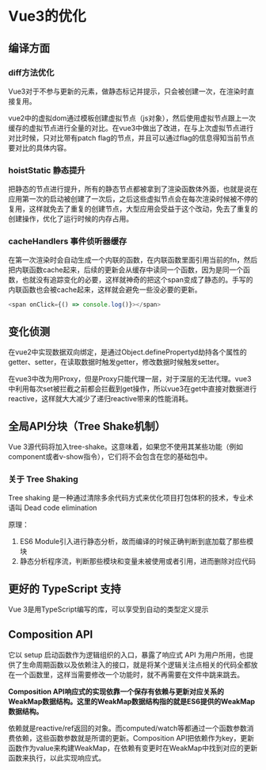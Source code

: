 # Vue3的优化

## 编译方面

### diff方法优化
Vue3对于不参与更新的元素，做静态标记并提示，只会被创建一次，在渲染时直接复用。

vue2中的虚拟dom通过模板创建虚拟节点（js对象），然后使用虚拟节点跟上一次缓存的虚拟节点进行全量的对比。在vue3中做出了改进，在与上次虚拟节点进行对比时候，只对比带有patch flag的节点，并且可以通过flag的信息得知当前节点要对比的具体内容。

### hoistStatic 静态提升
把静态的节点进行提升，所有的静态节点都被拿到了渲染函数体外面，也就是说在应用第一次的启动被创建了一次后，之后这些虚拟节点会在每次渲染时候被不停的复用，这样就免去了重复的创建节点，大型应用会受益于这个改动，免去了重复的创建操作，优化了运行时候的内存占用。

### cacheHandlers 事件侦听器缓存
在第一次渲染时会自动生成一个内联的函数，在内联函数里面引用当前的fn，然后把内联函数cache起来，后续的更新会从缓存中读同一个函数，因为是同一个函数，也就没有追踪变化的必要，这样就神奇的把这个span变成了静态的。手写的内联函数也会被cache起来，这样就会避免一些没必要的更新。
```js
<span onClick={() => console.log()}></span>
```

## 变化侦测
在vue2中实现数据双向绑定，是通过Object.definePropertyd劫持各个属性的getter、setter，在读取数据时触发getter，修改数据时候触发setter。

在vue3中改为用Proxy，但是Proxy只能代理一层，对于深层的无法代理。vue3中利用每次set被拦截之前都会拦截到get操作，所以vue3在get中直接对数据进行reactive，这样就大大减少了递归reactive带来的性能消耗。

## 全局API分块（Tree Shake机制）
Vue 3源代码将加入tree-shake。这意味着，如果您不使用其某些功能（例如component或者v-show指令），它们将不会包含在您的基础包中。

### 关于 Tree Shaking
Tree shaking 是一种通过清除多余代码方式来优化项目打包体积的技术，专业术语叫 Dead code elimination

原理：
1. ES6 Module引入进行静态分析，故而编译的时候正确判断到底加载了那些模块
2. 静态分析程序流，判断那些模块和变量未被使用或者引用，进而删除对应代码

## 更好的 TypeScript 支持
Vue 3是用TypeScript编写的库，可以享受到自动的类型定义提示

## Composition API
它以 setup 启动函数作为逻辑组织的入口，暴露了响应式 API 为用户所用，也提供了生命周期函数以及依赖注入的接口，就是将某个逻辑关注点相关的代码全都放在一个函数里，这样当需要修改一个功能时，就不再需要在文件中跳来跳去。

**Composition API响应式的实现依靠一个保存有依赖与更新对应关系的WeakMap数据结构。这里的WeakMap数据结构指的就是ES6提供的WeakMap数据结构。**

依赖就是reactive/ref返回的对象。而computed/watch等都通过一个函数参数消费依赖，这些函数参数就是所谓的更新。Composition API把依赖作为key，更新函数作为value来构建WeakMap，在依赖有变更时在WeakMap中找到对应的更新函数来执行，以此实现响应式。